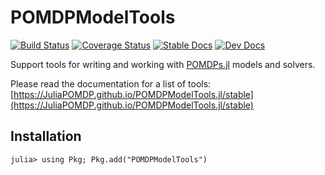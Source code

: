 # POMDPModelTools

[![Build Status](https://travis-ci.org/JuliaPOMDP/POMDPModelTools.jl.svg?branch=master)](https://travis-ci.org/JuliaPOMDP/POMDPModelTools.jl)
[![Coverage Status](https://coveralls.io/repos/github/JuliaPOMDP/POMDPModelTools.jl/badge.svg?branch=master)](https://coveralls.io/github/JuliaPOMDP/POMDPModelTools.jl?branch=master)
[![Stable Docs](https://img.shields.io/badge/docs-stable-blue.svg)](https://JuliaPOMDP.github.io/POMDPModelTools.jl/stable)
[![Dev Docs](https://img.shields.io/badge/docs-dev-blue.svg)](https://JuliaPOMDP.github.io/POMDPModelTools.jl/dev)

Support tools for writing and working with [POMDPs.jl](github.com/JuliaPOMDP/POMDPs.jl) models and solvers.

Please read the documentation for a list of tools: [https://JuliaPOMDP.github.io/POMDPModelTools.jl/stable](https://JuliaPOMDP.github.io/POMDPModelTools.jl/stable)

## Installation

```julia-repl
julia> using Pkg; Pkg.add("POMDPModelTools")
```
